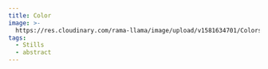 ```yaml
---
title: Color
image: >-
  https://res.cloudinary.com/rama-llama/image/upload/v1581634701/Colors_lsjyum.jpg
tags:
  - Stills
  - abstract
---
```


